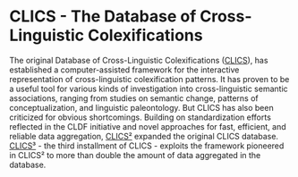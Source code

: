 # CLICS - The Database of Cross-Linguistic Colexifications

The original Database of Cross-Linguistic Colexifications ([CLICS](https://github.com/clics/clics1)), has
established a computer-assisted framework for the interactive
representation of cross-linguistic colexification patterns.
It has proven to be a useful tool for various kinds of
investigation into cross-linguistic semantic associations, ranging from
studies on semantic change, patterns of conceptualization, and
linguistic paleontology. But CLICS has also been criticized for obvious
shortcomings. Building on standardization efforts reflected in
the CLDF initiative and novel approaches for fast, efficient, and
reliable data aggregation, [CLICS²]((https://github.com/clics/clics2)) expanded the original CLICS database.
[CLICS³](https://github.com/clics/clics3) - the third installment of CLICS - exploits the framework pioneered in CLICS²
to more than double the amount of data aggregated in the database.
